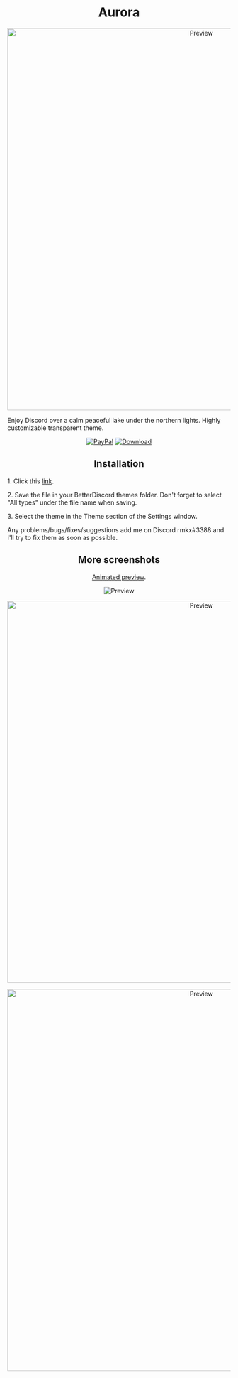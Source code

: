 <h1 align="center">Aurora</h1>
<p align="center">
  <img alt="Preview" width="860" alt="preview" src="https://i.imgur.com/iovt5am.png">
<p align="center">
<p>Enjoy Discord over a calm peaceful lake under the northern lights. Highly customizable transparent theme.</p>
<p align="center">
  <a href="https://bit.ly/3fnzq1Z"> <img alt="PayPal" src="https://img.shields.io/badge/Donate-grey?style=plastic&logo=paypal&"></a>
  <a href="https://github.com/rmkx/rmkx.github.io/releases/download/v.10-beta/Aurora.theme.css"> <img alt="Download" src="https://img.shields.io/badge/Download-yellowgreen?style=plastic&logo=github"></a></p>

<h2 align="center">Installation</h2>
<p>1. Click this <a href="https://github.com/rmkx/rmkx.github.io/releases/download/v.10-beta/Aurora.theme.css">link</a>.</p>
<p>2. Save the file in your BetterDiscord themes folder. Don't forget to select "All types" under the file name when saving.</p>
<p>3. Select the theme in the Theme section of the Settings window.</p>
<p>Any problems/bugs/fixes/suggestions add me on Discord rmkx#3388 and I'll try to fix them as soon as possible.</p>

<h2 align="center">More screenshots</h2>
<p align="center">
  <p align="center"><a href="https://i.imgur.com/v5Dizh4.gif">Animated preview</a>.</p>
  <p align="center"><img alt="Preview" alt="preview" src="https://i.imgur.com/ulvPwcA.png"></p>
  <p align="center"><img alt="Preview" width="860" alt="preview" src="https://i.imgur.com/qe0F2oe.png"></p>
  <p align="center"><img alt="Preview" width="860" alt="preview" src="https://i.imgur.com/kZLxq89.png"></p>
<p align="center">
